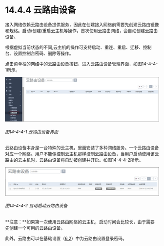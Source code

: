 # 14.4.4 云路由设备

接入网络依赖云路由设备提供服务，因此在创建接入网络前需要先创建云路由镜像和规格。启动/创建/重启云主机等操作，首次使用云路由网络，会自动创建云路由设备。

根据虚拟当前状态的不同,云主机的操作可支持启动、重连、重启、迁移、控制台、设置控制台密码、删除等操作。 

点击菜单栏的网络中的云路由设备按钮，进入云路由设备管理界面，如图14-4-4-1所示。

![png](../images/14-4-4-1.png "图14-4-4-1 云路由设备界面")
###### 图14-4-4-1 云路由设备界面

云路由设备本身是一台特殊的云主机，里面安装了多种网络服务。一个云路由设备对应一个网络。用户不能像控制云主机那样控制云路由设备，当用户启动使用该云路由的云主机时，云路由设备将自动被创建并开启。如图14-4-4-2所示。

![png](../images/14-4-4-2.png "图14-4-4-2 自动启动云路由设备")

###### 图14-4-4-2 自动启动云路由设备

**注意：**如果第一次使用云路由网络的云主机，启动时间会比较长，由于需要先创建一个可用的云路由设备。

此外，云路由可以在基础设置（[6.2](/Main/base-setting.md)）中为云路由设置登录密码。
